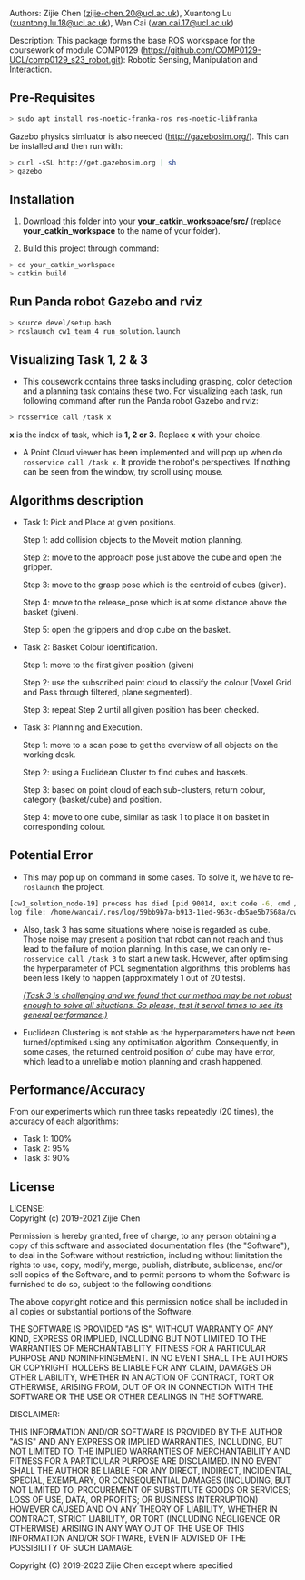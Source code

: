 Authors: Zijie Chen (zijie-chen.20@ucl.ac.uk), Xuantong Lu (xuantong.lu.18@ucl.ac.uk), Wan Cai (wan.cai.17@ucl.ac.uk)

Description: This package forms the base ROS workspace for the coursework of module COMP0129 (https://github.com/COMP0129-UCL/comp0129_s23_robot.git): Robotic Sensing, Manipulation and Interaction.

## Pre-Requisites
```bash
> sudo apt install ros-noetic-franka-ros ros-noetic-libfranka
```
Gazebo physics simluator is also needed (http://gazebosim.org/). This can be installed and then run with:
```bash
> curl -sSL http://get.gazebosim.org | sh
> gazebo
```

## Installation
1. Download this folder into your **your_catkin_workspace/src/** (replace **your_catkin_workspace** to the name of your folder).

2. Build this project through command:  

```bash
> cd your_catkin_workspace
> catkin build
```

## Run Panda robot Gazebo and rviz
```bash
> source devel/setup.bash
> roslaunch cw1_team_4 run_solution.launch
```

## Visualizing Task 1, 2 & 3
* This cousework contains three tasks including grasping, color detection and a planning task contains these two. For visualizing each task, run following command after run the Panda robot Gazebo and rviz:

```bash
> rosservice call /task x
```
**x** is the index of task, which is **1, 2 or 3**. Replace **x** with your choice.

* A Point Cloud viewer has been implemented and will pop up when do `rosservice call /task x`. It provide the robot's perspectives. If nothing can be seen from the window, try scroll using mouse.    

## Algorithms description

* Task 1: Pick and Place at given positions.

  Step 1: add collision objects to the Moveit motion planning.  

  Step 2: move to the approach pose just above the cube and open the gripper.

  Step 3: move to the grasp pose which is the centroid of cubes (given).

  Step 4: move to the release_pose which is at some distance above the basket (given).

  Step 5: open the grippers and drop cube on the basket. 

* Task 2: Basket Colour identification.

  Step 1: move to the first given position (given)

  Step 2: use the subscribed point cloud to classify the colour (Voxel Grid and Pass through filtered, plane segmented).

  Step 3: repeat Step  2 until all given position has been checked.

* Task 3: Planning and Execution. 

  Step 1: move to a scan pose to get the overview of all objects on the working desk.

  Step 2: using a Euclidean Cluster to find cubes and baskets. 

  Step 3: based on point cloud of each sub-clusters, return colour, category (basket/cube) and position.

  Step 4: move to one cube, similar as task 1 to place it on basket in corresponding colour.

## Potential Error

* This may pop up on command in some cases. To solve it, we have to re-`roslaunch` the project.

```bash
[cw1_solution_node-19] process has died [pid 90014, exit code -6, cmd /home/wancai/comp0129_s23_robot/devel/lib/cw1_team_4/cw1_solution_node __name:=cw1_solution_node __log:=/home/wancai/.ros/log/59bb9b7a-b913-11ed-963c-db5ae5b7568a/cw1_solution_node-19.log].
log file: /home/wancai/.ros/log/59bb9b7a-b913-11ed-963c-db5ae5b7568a/cw1_solution_node-19*.log
```

* Also, task 3 has some situations where noise is regarded as cube. Those noise may present a position that robot can not reach and thus lead to the failure of motion planning. In this case, we can only re-`rosservice call /task 3` to start a new task. However, after optimising the hyperparameter of PCL segmentation algorithms, this problems has been less likely to happen (approximately 1 out of 20 tests). 

  *<u>(Task 3 is challenging and we found that our method may be not robust enough to solve all situations. So please, test it serval times to see its general performance.)</u>*

* Euclidean Clustering is not stable as the hyperparameters have not been turned/optimised using any optimisation algorithm. Consequently, in some cases, the returned centroid position of cube may have error, which lead to a unreliable motion planning and crash happened. 

## Performance/Accuracy

From our experiments which run three tasks repeatedly (20 times), the accuracy of each algorithms:

* Task 1: 100%
* Task 2: 95%
* Task 3: 90%

## License

LICENSE:  
Copyright (c) 2019-2021 Zijie Chen

Permission is hereby granted, free of charge, to any person obtaining
a copy of this software and associated documentation files (the
"Software"), to deal in the Software without restriction, including
without limitation the rights to use, copy, modify, merge, publish,
distribute, sublicense, and/or sell copies of the Software, and to
permit persons to whom the Software is furnished to do so, subject to
the following conditions:

The above copyright notice and this permission notice shall be
included in all copies or substantial portions of the Software.

THE SOFTWARE IS PROVIDED "AS IS", WITHOUT WARRANTY OF ANY KIND,
EXPRESS OR IMPLIED, INCLUDING BUT NOT LIMITED TO THE WARRANTIES OF
MERCHANTABILITY, FITNESS FOR A PARTICULAR PURPOSE AND
NONINFRINGEMENT. IN NO EVENT SHALL THE AUTHORS OR COPYRIGHT HOLDERS BE
LIABLE FOR ANY CLAIM, DAMAGES OR OTHER LIABILITY, WHETHER IN AN ACTION
OF CONTRACT, TORT OR OTHERWISE, ARISING FROM, OUT OF OR IN CONNECTION
WITH THE SOFTWARE OR THE USE OR OTHER DEALINGS IN THE SOFTWARE.


DISCLAIMER:

THIS INFORMATION AND/OR SOFTWARE IS PROVIDED BY THE AUTHOR "AS IS" AND ANY
EXPRESS OR IMPLIED WARRANTIES, INCLUDING, BUT NOT LIMITED TO, THE IMPLIED
WARRANTIES OF MERCHANTABILITY AND FITNESS FOR A PARTICULAR PURPOSE ARE
DISCLAIMED. IN NO EVENT SHALL THE AUTHOR BE LIABLE FOR ANY DIRECT, INDIRECT,
INCIDENTAL, SPECIAL, EXEMPLARY, OR CONSEQUENTIAL DAMAGES (INCLUDING, BUT NOT
LIMITED TO, PROCUREMENT OF SUBSTITUTE GOODS OR SERVICES; LOSS OF USE, DATA, OR
PROFITS; OR BUSINESS INTERRUPTION) HOWEVER CAUSED AND ON ANY THEORY OF
LIABILITY, WHETHER IN CONTRACT, STRICT LIABILITY, OR TORT (INCLUDING NEGLIGENCE
OR OTHERWISE) ARISING IN ANY WAY OUT OF THE USE OF THIS INFORMATION AND/OR
SOFTWARE, EVEN IF ADVISED OF THE POSSIBILITY OF SUCH DAMAGE.

Copyright (C) 2019-2023 Zijie Chen except where specified
